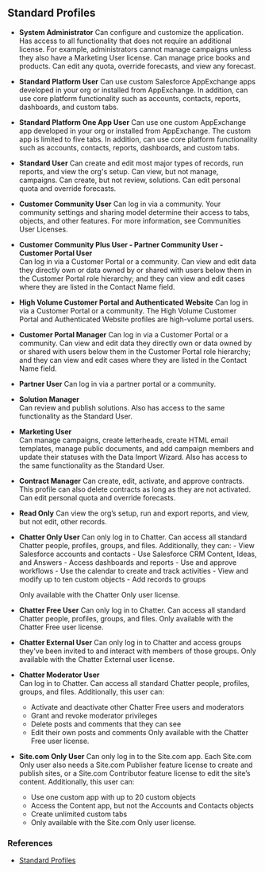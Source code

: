 ## Standard Profiles
- **System Administrator**
 Can configure and customize the application. Has access to all functionality that does not require an additional license. For example, administrators cannot manage campaigns unless they also have a Marketing User license. Can manage price books and products. Can edit any quota, override forecasts, and view any forecast.

- **Standard Platform User**
Can use custom Salesforce AppExchange apps developed in your org or installed from AppExchange. In addition, can use core platform functionality such as accounts, contacts, reports, dashboards, and custom tabs.

- **Standard Platform One App User**
Can use one custom AppExchange app developed in your org or installed from AppExchange. The custom app is limited to five tabs. In addition, can use core platform functionality such as accounts, contacts, reports, dashboards, and custom tabs.

- **Standard User**	
Can create and edit most major types of records, run reports, and view the org's setup. Can view, but not manage, campaigns. Can create, but not review, solutions. Can edit personal quota and override forecasts.

- **Customer Community User**
Can log in via a community. Your community settings and sharing model determine their access to tabs, objects, and other features. For more information, see Communities User Licenses.

- **Customer Community Plus User - Partner Community User - Customer Portal User**	
Can log in via a Customer Portal or a community. Can view and edit data they directly own or data owned by or shared with users below them in the Customer Portal role hierarchy; and they can view and edit cases where they are listed in the Contact Name field.

- **High Volume Customer Portal and	Authenticated Website**
Can log in via a Customer Portal or a community.
The High Volume Customer Portal and Authenticated Website profiles are high-volume portal users.

- **Customer Portal Manager**
Can log in via a Customer Portal or a community. Can view and edit data they directly own or data owned by or shared with users below them in the Customer Portal role hierarchy; and they can view and edit cases where they are listed in the Contact Name field.

- **Partner User**
Can log in via a partner portal or a community.

- **Solution Manager**	
Can review and publish solutions. Also has access to the same functionality as the Standard User.

- **Marketing User**	
Can manage campaigns, create letterheads, create HTML email templates, manage public documents, and add campaign members and update their statuses with the Data Import Wizard. Also has access to the same functionality as the Standard User.

- **Contract Manager**
Can create, edit, activate, and approve contracts. This profile can also delete contracts as long as they are not activated. Can edit personal quota and override forecasts.

- **Read Only**	
Can view the org’s setup, run and export reports, and view, but not edit, other records.

- **Chatter Only User**	
Can only log in to Chatter. Can access all standard Chatter people, profiles, groups, and files. Additionally, they can:
       - View Salesforce accounts and contacts
       -  Use Salesforce CRM Content, Ideas, and Answers
       -  Access dashboards and reports
       -  Use and approve workflows
       -  Use the calendar to create and track activities
       -  View and modify up to ten custom objects
       -  Add records to groups

    Only available with the Chatter Only user license.


- **Chatter Free User**	
Can only log in to Chatter. Can access all standard Chatter people, profiles, groups, and files.
Only available with the Chatter Free user license.

- **Chatter External User**
Can only log in to Chatter and access groups they've been invited to and interact with members of those groups. Only available with the Chatter External user license.
- **Chatter Moderator User**	
Can log in to Chatter. Can access all standard Chatter people, profiles, groups, and files. Additionally, this user can:
    - Activate and deactivate other Chatter Free users and moderators
    - Grant and revoke moderator privileges
    - Delete posts and comments that they can see
    - Edit their own posts and comments
Only available with the Chatter Free user license.

- **Site.com Only User**
Can only log in to the Site.com app. Each Site.com Only user also needs a Site.com Publisher feature license to create and publish sites, or a Site.com Contributor feature license to edit the site’s content.
Additionally, this user can:

    - Use one custom app with up to 20 custom objects
    - Access the Content app, but not the Accounts and Contacts objects
    - Create unlimited custom tabs
    - Only available with the Site.com Only user license.

### References
- [Standard Profiles ](https://help.salesforce.com/articleView?id=standard_profiles.htm&type=5)

